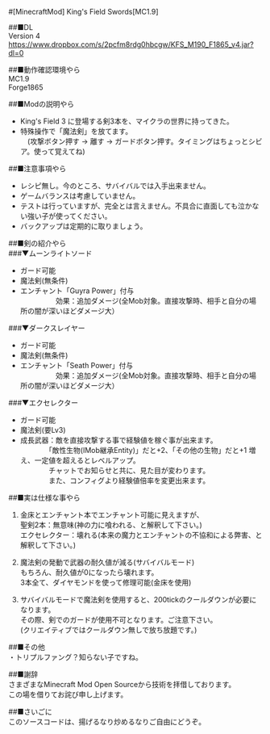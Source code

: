 #[MinecraftMod] King's Field Swords[MC1.9]

##■DL  
Version 4  
https://www.dropbox.com/s/2pcfm8rdg0hbcgw/KFS_M190_F1865_v4.jar?dl=0  
  
##■動作確認環境やら<br>
MC1.9  
Forge1865  

##■Modの説明やら  
* King's Field 3 に登場する剣3本を、マイクラの世界に持ってきた。  
* 特殊操作で「魔法剣」を放てます。  
　(攻撃ボタン押す -> 離す -> ガードボタン押す。タイミングはちょっとシビア。使って覚えてね)  
  
##■注意事項やら  
* レシピ無し。今のところ、サバイバルでは入手出来ません。  
* ゲームバランスは考慮していません。  
* テストは行っていますが、完全とは言えません。不具合に直面しても泣かない強い子が使ってください。  
* バックアップは定期的に取りましょう。  
  
##■剣の紹介やら<br>
###▼ムーンライトソード <br>
* ガード可能  
* 魔法剣(無条件)  
* エンチャント「Guyra Power」付与  
　　　　　効果：追加ダメージ(全Mob対象。直接攻撃時、相手と自分の場所の闇が深いほどダメージ大）  
  
###▼ダークスレイヤー   
* ガード可能  
* 魔法剣(無条件)  
* エンチャント「Seath Power」付与  
　　　　　効果：追加ダメージ(全Mob対象。直接攻撃時、相手と自分の場所の闇が深いほどダメージ大）  
  
###▼エクセレクター   
* ガード可能  
* 魔法剣(要Lv3)  
* 成長武器：敵を直接攻撃する事で経験値を稼ぐ事が出来ます。  
　　　　「敵性生物(IMob継承Entity)」だと+2、「その他の生物」だと+1 増え、一定値を超えるとレベルアップ。  
　　　　チャットでお知らせと共に、見た目が変わります。  
　　　　また、コンフィグより経験値倍率を変更出来ます。  
  
##■実は仕様な事やら  
1. 金床とエンチャント本でエンチャント可能に見えますが、  
   聖剣2本：無意味(神の力に喰われる、と解釈して下さい。)  
   エクセレクター：壊れる(本来の魔力とエンチャントの不協和による弊害、と解釈して下さい。)  
  
2. 魔法剣の発動で武器の耐久値が減る(サバイバルモード)  
   もちろん、耐久値が0になったら壊れます。  
   3本全て、ダイヤモンドを使って修理可能(金床を使用)  
  
3. サバイバルモードで魔法剣を使用すると、200tickのクールダウンが必要になります。  
   その際、剣でのガードが使用不可となります。ご注意下さい。  
   (クリエイティブではクールダウン無しで放ち放題です。)  
  
##■その他  
・トリプルファング？知らない子ですね。  
  
##■謝辞  
さまざまなMinecraft Mod Open Sourceから技術を拝借しております。  
この場を借りてお詫び申し上げます。  
  
##■さいごに  
このソースコードは、揚げるなり炒めるなりご自由にどうぞ。
